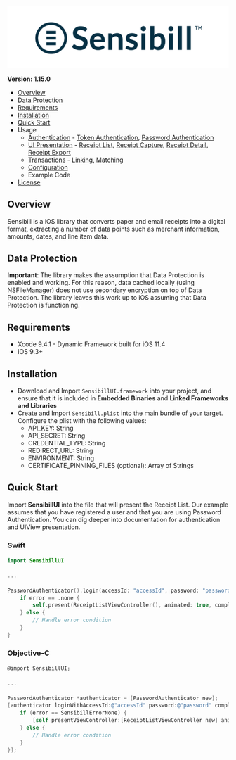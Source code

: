 ![Sensibill](Sensibill-Logo.png)

**Version: 1.15.0**

* [Overview](#overview)
* [Data Protection](#data-protection)
* [Requirements](#requirements)
* [Installation](#installation)
* [Quick Start](#quick-start)
* Usage
	* [Authentication](Documentation/Authentication.md) - [Token Authentication](Documentation/Authentication.md#token-authentication), [Password Authentication](Documentation/Authentication.md#password-authentication)
	* [UI Presentation](Documentation/UI.md) - [Receipt List](Documentation/UI.md#receipt-list), [Receipt Capture](Documentation/UI.md#receipt-capture), [Receipt Detail](Documentation/UI.md#receipt-detail), [Receipt Export](Documentation/UI.md#receipt-export)
	* [Transactions](Documentation/Transactions.md) - [Linking](Documentation/Transactions.md#transaction-linking), [Matching](Documentation/Transactions.md#transaction-matching)
	* [Configuration](Documentation/Configuration.md)
	* Example Code
* [License](LICENSE.md)

## Overview
Sensibill is a iOS library that converts paper and email receipts into a digital format, extracting a number of data points such as merchant information, amounts, dates, and line item data.

## Data Protection
**Important**: The library makes the assumption that Data Protection is enabled and working. For this reason, data cached locally (using NSFileManager) does not use secondary encryption on top of Data Protection. The library leaves this work up to iOS assuming that Data Protection is functioning.

## Requirements
* Xcode 9.4.1 - Dynamic Framework built for iOS 11.4
* iOS 9.3+

## Installation
* Download and Import `SensibillUI.framework` into your project, and ensure that it is included in **Embedded Binaries** and **Linked Frameworks and Libraries**
* Create and Import `Sensibill.plist` into the main bundle of your target. Configure the plist with the following values:
	* API_KEY: String
	* API_SECRET: String
	* CREDENTIAL_TYPE: String
	* REDIRECT_URL: String
	* ENVIRONMENT: String
	* CERTIFICATE_PINNING_FILES (optional): Array of Strings

## Quick Start
Import **SensibillUI** into the file that will present the Receipt List. Our example assumes that you have registered a user and that you are using Password Authentication. You can dig deeper into documentation for authentication and UIView presentation.

### Swift
```swift
import SensibillUI

...

PasswordAuthenticator().login(accessId: "accessId", password: "password") { error in
    if error == .none {
        self.present(ReceiptListViewController(), animated: true, completion: nil)
    } else {
        // Handle error condition
    }
}
```

### Objective-C

```objective-c
@import SensibillUI;

...

PasswordAuthenticator *authenticator = [PasswordAuthenticator new];
[authenticator loginWithAccessId:@"accessId" password:@"password" completion:^(enum SensibillError error) {
    if (error == SensibillErrorNone) {
        [self presentViewController:[ReceiptListViewController new] animated:YES completion:nil];
    } else {
        // Handle error condition
    }
}];
```
